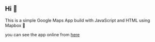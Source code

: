 ## Hi 🥰

This is a simple Google Maps App build with JavaScript and HTML using Mapbox 💖

you can see the app online from [here](https://googlemaps12.netlify.app/)
